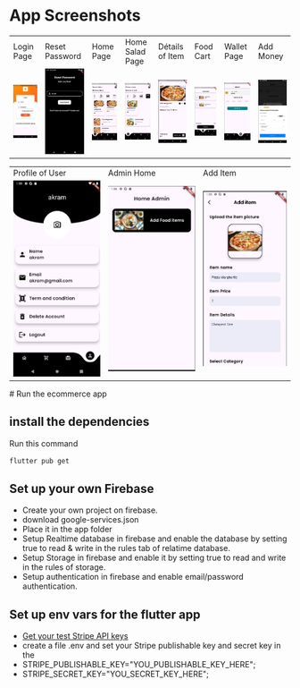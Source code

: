 # App Screenshots


<table>
  <tr>
    <td>Login Page</td>
    <td>Reset Password</td>
    <td>Home Page</td>
    <td>Home Salad Page</td>
    <td>Détails of Item</td>
    <td>Food Cart</td>
    <td>Wallet Page</td>
    <td>Add Money</td>
  </tr>
  <tr>
    <td><img src="images/image_app/Login%20Page.png" width="250"> </td> 
    <td><img src="images/image_app/Reset%20Password.png" width="250"> </td>   
    <td><img src="images/image_app/Home%20Page.png" width="250"> </td> 
    <td><img src="images/image_app/Home%20Page_salad.png" width="250"> </td>
    <td><img src="images/image_app/Detail%20of%20Item.png" width="250"> </td>
    <td><img src="images/image_app/Food%20Cart.png" width="250"> </td>
    <td><img src="images/image_app/Wallet%20Page.png" width="250"> </td>
    <td><img src="images/image_app/Add%20Money.png" width="250"> </td>
  </tr>
 </table>

<table>
    <tr> 
        <td>Profile of User</td>
        <td>Admin Home</td>
        <td>Add Item</td>
    </tr>
    <tr>
        <td><img src="images/image_app/User%20Profile.png" width="250"> </td>
        <td><img src="images/image_app/Home%20Admin.png" width="250"> </td>
        <td><img src="images/image_app/Add%20an%20Item.png" width="250"> </td>
    </tr>
</table>
# Run the ecommerce app

## install the dependencies

Run this command 
```bash
flutter pub get
```

## Set up your own Firebase

- Create your own project on firebase.
- download google-services.json
- Place it in the app folder
- Setup Realtime database in firebase and enable the database by setting true to read & write in the rules tab of relatime database.
- Setup Storage in firebase and enable it by setting true to read and write in the rules of storage.
- Setup authentication in firebase and enable email/password authentication.


## Set up env vars for the flutter app

- [Get your test Stripe API keys](https://stripe.com/docs/keys)
- create a file .env and set your Stripe publishable key and secret key in the
- STRIPE_PUBLISHABLE_KEY="YOU_PUBLISHABLE_KEY_HERE";
- STRIPE_SECRET_KEY="YOU_SECRET_KEY_HERE";
